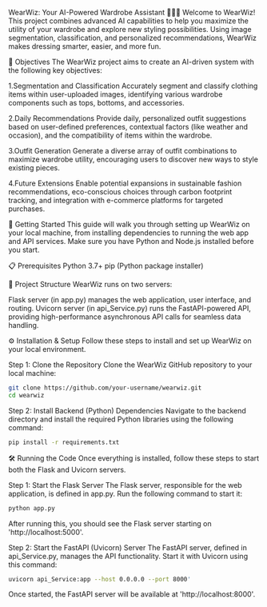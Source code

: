 WearWiz: Your AI-Powered Wardrobe Assistant 👚👗👕
Welcome to WearWiz! This project combines advanced AI capabilities to help you maximize the utility of your wardrobe and explore new styling possibilities. Using image segmentation, classification, and personalized recommendations, WearWiz makes dressing smarter, easier, and more fun.

🌟 Objectives
The WearWiz project aims to create an AI-driven system with the following key objectives:

1.Segmentation and Classification
Accurately segment and classify clothing items within user-uploaded images, identifying various wardrobe components such as tops, bottoms, and accessories.

2.Daily Recommendations
Provide daily, personalized outfit suggestions based on user-defined preferences, contextual factors (like weather and occasion), and the compatibility of items within the wardrobe.

3.Outfit Generation
Generate a diverse array of outfit combinations to maximize wardrobe utility, encouraging users to discover new ways to style existing pieces.

4.Future Extensions
Enable potential expansions in sustainable fashion recommendations, eco-conscious choices through carbon footprint tracking, and integration with e-commerce platforms for targeted purchases.

🚀 Getting Started
This guide will walk you through setting up WearWiz on your local machine, from installing dependencies to running the web app and API services. Make sure you have Python and Node.js installed before you start.

📋 Prerequisites
Python 3.7+
pip (Python package installer)

📁 Project Structure
WearWiz runs on two servers:

Flask server (in app.py) manages the web application, user interface, and routing.
Uvicorn server (in api_Service.py) runs the FastAPI-powered API, providing high-performance asynchronous API calls for seamless data handling.

⚙️ Installation & Setup
Follow these steps to install and set up WearWiz on your local environment.

Step 1: Clone the Repository
Clone the WearWiz GitHub repository to your local machine:

```bash
git clone https://github.com/your-username/wearwiz.git
cd wearwiz
```

Step 2: Install Backend (Python) Dependencies
Navigate to the backend directory and install the required Python libraries using the following command:

```bash
pip install -r requirements.txt
```
🛠 Running the Code
Once everything is installed, follow these steps to start both the Flask and Uvicorn servers.

Step 1: Start the Flask Server
The Flask server, responsible for the web application, is defined in app.py. Run the following command to start it:

```bash
python app.py
```
After running this, you should see the Flask server starting on 'http://localhost:5000'.

Step 2: Start the FastAPI (Uvicorn) Server
The FastAPI server, defined in api_Service.py, manages the API functionality. Start it with Uvicorn using this command:

```bash
uvicorn api_Service:app --host 0.0.0.0 --port 8000'
```
Once started, the FastAPI server will be available at 'http://localhost:8000'.
